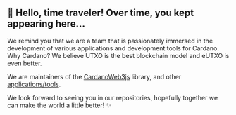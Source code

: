 ## 👋 Hello, time traveler! Over time, you kept appearing here...

We remind you that we are a team that is passionately immersed in the development of various applications and development tools for Cardano. Why Cardano? We believe UTXO is the best blockchain model and eUTXO is even better.

We are maintainers of the [CardanoWeb3js](https://github.com/xray-network/cardano-web3-js) library, and other [applications/tools](https://github.com/xray-network/projects-list-map). 

We look forward to seeing you in our repositories, hopefully together we can make the world a little better! ✨

